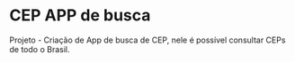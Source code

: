 # CEP APP de busca

Projeto - Criação de App de busca de CEP, nele é possível consultar CEPs de todo o Brasil. 